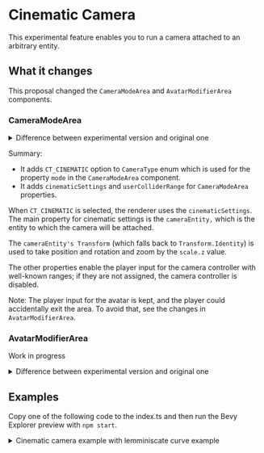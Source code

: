 # Cinematic Camera
This experimental feature enables you to run a camera attached to an arbitrary entity. 

## What it changes
This proposal changed the `CameraModeArea` and `AvatarModifierArea` components.

### CameraModeArea

<details>
  <summary>Difference between experimental version and original one</summary>

```diff
declare const enum CameraType {
    CT_FIRST_PERSON = 0,
    CT_THIRD_PERSON = 1,
+    /** CT_CINEMATIC - controlled by the scene */
+    CT_CINEMATIC = 2
}

interface PBCameraModeArea {
    /** the 3D size of the region */
    area: Vector3 | undefined;
    /** the camera mode to enforce */
    mode: CameraType;
+    cinematicSettings?: CinematicSettings | undefined;
+    /** if true, the player will be considered inside the area when they are within 0.3m of the area. default true */
+    useColliderRange?: boolean | undefined;
}

+interface CinematicSettings {
+    /** Entity that defines the cinematic camera transform. */
+    cameraEntity: number;
+    /**
+     * Position -> camera's position
+     * Rotation -> camera's direction
+     * scale.z -> zoom level
+     * scale.x and scale.y -> unused
+     */
+    allowManualRotation?: boolean | undefined;
+    /** how far the camera can rotate around the y-axis / look left/right, in radians. default unrestricted */
+    yawRange?: number | undefined;
+    /** how far the camera can rotate around the x-axis / look up-down, in radians. default unrestricted */
+    pitchRange?: number | undefined;
+    /** note: cameras can never look up/down further than Vec3::Y */
+    rollRange?: number | undefined;
+    /** minimum zoom level. must be greater than 0. defaults to the input zoom level */
+    zoomMin?: number | undefined;
+    /** maximum zoom level. must be greater than 0. defaults to the input zoom level */
+    zoomMax?: number | undefined;
+}
```

</details>

Summary: 
- It adds `CT_CINEMATIC` option to `CameraType` enum which is used for the property `mode` in the `CameraModeArea` component.
- It adds `cinematicSettings` and `userColliderRange` for `CameraModeArea` properties.


When `CT_CINEMATIC` is selected, the renderer uses the `cinematicSettings`. The main property for cinematic settings is the `cameraEntity,` which is the entity to which the camera will be attached. 

The `cameraEntity's Transform` (which falls back to `Transform.Identity`) is used to take position and rotation and zoom by the `scale.z` value.

The other properties enable the player input for the camera controller with well-known ranges; if they are not assigned, the camera controller is disabled.

Note: The player input for the avatar is kept, and the player could accidentally exit the area. To avoid that, see the changes in `AvatarModifierArea`.



### AvatarModifierArea
Work in progress

<details>
    <summary>Difference between experimental version and original one</summary>

```diff
interface PBAvatarModifierArea {
    /** the 3D size of the region */
    area: Vector3 | undefined;
    /** user IDs that can enter and remain unaffected */
    excludeIds: string[];
    /** list of modifiers to apply */
    modifiers: AvatarModifierType[];
+    movementSettings?: AvatarMovementSettings | undefined;
+    /** if true, the player will be considered inside the area when they are within 0.3m of the area. default true */
+    useColliderRange?: boolean | undefined;
}

+interface AvatarMovementSettings {
+    controlMode?: AvatarControlType | undefined;
+    /** if not explicitly set, the following properties default to user's preference settings */
+    runSpeed?: number | undefined;
+    /** how fast the player gets up to speed or comes to rest. higher = more responsive */
+    friction?: number | undefined;
+    /** how fast the player accelerates vertically when not on a solid surface, in m/s. should normally be negative */
+    gravity?: number | undefined;
+    /** how high the player can jump, in meters. should normally be positive. gravity must have the same sign for jumping to be possible */
+    jumpHeight?: number | undefined;
+    /** max fall speed in m/s. should normally be negative */
+    maxFallSpeed?: number | undefined;
+    /** speed the player turns in tank mode, in radians/s */
+    turnSpeed?: number | undefined;
+    /** speed the player walks at, in m/s */
+    walkSpeed?: number | undefined;
+    /** whether to allow player to move at a slower speed (e.g. with a walk-key or when using a gamepad/joystick). defaults to true */
+    allowWeightedMovement?: boolean | undefined;
+}
```
</details>


## Examples
Copy one of the following code to the index.ts and then run the Bevy Explorer preview with `npm start`.
<details>
  <summary>Cinematic camera example with lemminiscate curve example</summary>

  ```typescript
import { CameraModeArea, CameraType, engine, Entity, Material, MeshRenderer, PBCameraModeArea, Transform } from "@dcl/sdk/ecs";
import { Color3, Color4, Quaternion, Scalar, Vector3 } from "@dcl/sdk/math";

function colorAddAlpha(baseColor: Color4 | Color3, a: number): Color4 {
    return { ...baseColor, a }
}

function createCameraModeArea(position: Vector3, size: Vector3, value: Partial<PBCameraModeArea>, debug: boolean = true) {
    // When debug=true, it enables a box with alpha representation
    if (debug) {
        const height = 0.1
        const floorRepresentationEntity = engine.addEntity()
        const floorPosition = Vector3.create(position.x, position.y - size.y / 2 + height, position.z)
        MeshRenderer.setBox(floorRepresentationEntity)
        Material.setPbrMaterial(floorRepresentationEntity, { albedoColor: colorAddAlpha(Color4.Magenta(), 0.2) })
        Transform.create(floorRepresentationEntity, { position: floorPosition, scale: Vector3.create(size.x, height, size.z) })

        const areaRepresentationEntity = engine.addEntity()
        MeshRenderer.setBox(areaRepresentationEntity)
        Material.setPbrMaterial(areaRepresentationEntity, { albedoColor: colorAddAlpha(Color4.Green(), 0.1) })
        const repPosition = Vector3.create(position.x, position.y, position.z)
        Transform.create(areaRepresentationEntity, { position: repPosition, scale:  size})
    }

    const entity = engine.addEntity()
    CameraModeArea.create(entity, {
        mode: CameraType.CT_FIRST_PERSON,
        area: size,
        ...value,
    })
    Transform.create(entity, { position })
}

function createLemniscateMovement(centerPosition: Vector3, height: number, pathLength: number, periodSeg: number = 1.0, showDebug: boolean = false): Entity {
    const movingEntity = engine.addEntity()
    const systemName = `${movingEntity}-bernoulli-lemniscate-curve-movement-system`
    const speedModifier = 2 * Math.PI / periodSeg

    // A small debug box to show the position of the entity moved and the boundary of the path
    if (showDebug) {
        const debug = engine.addEntity()
        const debugBoxSize = 0.1
        MeshRenderer.setBox(debug)
        Material.setPbrMaterial(debug, { albedoColor: Color4.Red() })
        Transform.create(debug, { scale: Vector3.create(debugBoxSize, debugBoxSize, debugBoxSize), parent: movingEntity })

        const debugArea = engine.addEntity()
        MeshRenderer.setBox(debugArea)
        Material.setPbrMaterial(debugArea, { albedoColor: colorAddAlpha(Color4.Magenta(), 0.2) })
        Transform.create(debugArea, { scale: Vector3.create(pathLength, height, pathLength * Math.sqrt(2) / 4), position: {...centerPosition} })
    }
    
    let t = 0
    const amplitude = pathLength / 2
    engine.addSystem((dt) => {
        const transform = Transform.getMutableOrNull(movingEntity)
        // auto clean
        if (!transform) {
            engine.removeSystem(systemName)
            return
        }

        // t is acummulated time but periodic each 2pi
        t = Scalar.repeat(t + (speedModifier * dt), 2 * Math.PI)
        const ct = Math.cos(t)
        const st = Math.sin(t)
        const previousPos = {...transform.position}

        // lemminiscate curve
        transform.position.x = centerPosition.x + (amplitude * ct / (1 + (st * st)))
        transform.position.z = centerPosition.z + (amplitude * ct * st / (1 + (st * st)))

        // sin square 
        transform.position.y = centerPosition.y - height / 2 + (height * Math.sin(t/2) * Math.sin(t/2))

        // rotation calculated from the previous position (with forward vector)
        Quaternion.fromLookAtToRef(previousPos, transform.position, Vector3.Up(), transform.rotation)
    }, 0, systemName)

    // Initial position
    Transform.create(movingEntity, { position: {...centerPosition} })

    return movingEntity
}

export function main() {
    console.log("## Cinematic Example Test ##")

    // Camera area position and size
    const cameraAreaPosition = Vector3.create(4, 2.5, 4)
    const cameraAreaSize = Vector3.create(3, 3, 3)

    // Movement parameters
    const movementCenteredPosition = Vector3.create(8, 2, 8)
    const pathHeight = 1.0
    const pathLength = 4.0
    const periodSeg = 6

    const movingEntity = createLemniscateMovement(movementCenteredPosition, pathHeight, pathLength, periodSeg, true)
    createCameraModeArea(cameraAreaPosition, cameraAreaSize, {
        mode: CameraType.CT_CINEMATIC,
        cinematicSettings: {
            cameraEntity: movingEntity
        }
    })
}
  ```
</details>
